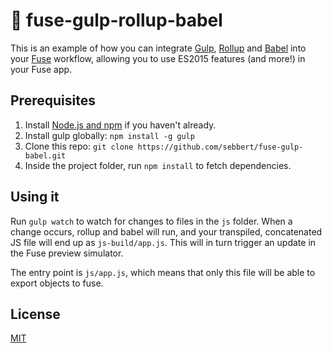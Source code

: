 # 💫 fuse-gulp-rollup-babel

This is an example of how you can integrate [Gulp](http://gulpjs.com/), [Rollup](http://rollupjs.org/) and [Babel](https://babeljs.io/) into your [Fuse](https://www.fusetools.com/) workflow, allowing you to use ES2015 features (and more!) in your Fuse app.

## Prerequisites

1. Install [Node.js and npm](https://nodejs.org/en/) if you haven't already.
2. Install gulp globally: `npm install -g gulp`
3. Clone this repo: `git clone https://github.com/sebbert/fuse-gulp-babel.git`
4. Inside the project folder, run `npm install` to fetch dependencies.

## Using it

Run `gulp watch` to watch for changes to files in the `js` folder.
When a change occurs, rollup and babel will run, and your transpiled, concatenated JS file will end up as `js-build/app.js`. This will in turn trigger an update in the Fuse preview simulator.

The entry point is `js/app.js`, which means that only this file will be able to export objects to fuse.

## License

[MIT](LICENSE)